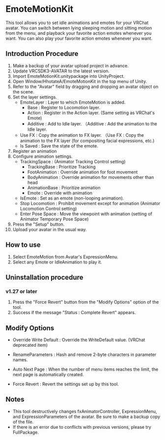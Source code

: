 # EmoteMotionKit

This tool allows you to set idle animations and emotes for your VRChat avatar.
You can switch between lying sleeping motion and sitting motion from the menu, and playback your favorite action emotes whenever you want.
You can also play your favorite action emotes whenever you want.

## Introduction Procedure
1. Make a backup of your avatar upload project in advance.
2. Update VRCSDK3-AVATAR to the latest version.
3. Import EmoteMotionKit.unitypackage into UnityProject.
4. Open Window/HhotateA/EmoteMotionKit in the top menu of Unity.
5. Refer to the "Avatar" field by dragging and dropping an avatar object on the scene.
6. Set the layer settings.
    - EmoteLayer : Layer to which EmoteMotion is added.
        - Base : Register to Locomotion layer.
        - Action : Register in the Action layer. (Same setting as VRChat's Emote)
        - Additive : Add to Idle layer. （Additive : Add the animation to the Idle layer.
    - Use FX : Copy the animation to FX layer. （Use FX : Copy the animation to the FX layer (for compositing facial expressions, etc.)
    - Is Saved : Save the state of the emote.
7. Register an animation
8. Configure animation settings.
    - TrackingSpace : (Animator Tracking Control setting)
        - TrackingBase : Prioritize Tracking
        - FootAnimation : Override animation for foot movement
        - BodyAnimation : Override animation for movements other than head
        - AnimationBase : Prioritize animation
        - Emote : Override with animation
    - IsEmote : Set as an emote (non-looping animation).
    - Stop Locomotion : Prohibit movement except for animation (Animator Locomotion Control setting)
    - Enter Pose Space : Move the viewpoint with animation (setting of Animator Temporary Pose Space)
9. Press the "Setup" button.
10. Upload your avatar in the usual way.

## How to use
1. Select EmoteMotion from Avatar's ExpressionMenu.
2. Select any Emote or IdleAnimation to play it.

## Uninstallation procedure
### v1.27 or later
 1. Press the "Force Revert" button from the "Modify Options" option of the tool.
 2. Success if the message "Status : Complete Revert" appears.

## Modify Options
- Override Write Default : Override the WriteDefault value. (VRChat deprecated item)
- RenameParameters : Hash and remove 2-byte characters in parameter names.
- Auto Next Page : When the number of menu items reaches the limit, the next page is automatically created.

- Force Revert : Revert the settings set up by this tool.

## Notes
- This tool destructively changes fxAnimatorController, ExpressionMenu, and ExpressionParameters of the avatar. Be sure to make a backup copy of the file.
- If there is an error due to conflicts with previous versions, please try FullPackage.

